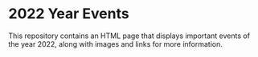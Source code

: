 # 2022 Year Events
This repository contains an HTML page that displays important events of the year 2022, along with images and links for more information.
